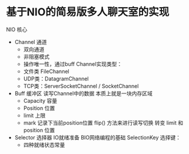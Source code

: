 # 基于NIO的简易版多人聊天室的实现
NIO 核心

- Channel 通道
  - 双向通道
  - 非阻塞模式
  - 操作唯一性，通过buff
  Channel实现类型：
  - 文件类  FileChannel
  - UDP类：DatagramChannel
  - TCP类：ServerSocketChannel / SocketChannel
- Buff 缓冲区
  读写Channel中的数据
  本质上就是一块内存区域
  - Capacity 容量
  - Position 位置
  - limit 上限
  - mark 记录下当前position位置
  flip() 方法来进行读写切换 转变 limit 和 position 位置
- Selector 选择器
  IO就绪准备
  BIO网络编程的基础
  SelectionKey 选择键：
  - 四种就绪状态常量
